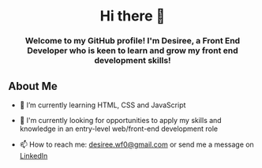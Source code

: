 <h1 align="center">Hi there 👋</h1>

<h3 align="center">Welcome to my GitHub profile! I'm Desiree, a Front End Developer who is keen to learn and grow my front end development skills!</h3>


## About Me
* 🌱  I’m currently learning HTML, CSS and JavaScript

* 💼  I'm currently looking for opportunities to apply my skills and knowledge in an entry-level web/front-end development role

* 📫  How to reach me: desiree.wf0@gmail.com or send me a message on [LinkedIn](https://www.linkedin.com/in/dwilliamsforde/)

<!--
**desireealexia/desireealexia** is a ✨ _special_ ✨ repository because its `README.md` (this file) appears on your GitHub profile.

Here are some ideas to get you started:

- 🔭 I’m currently working on ...
- 🌱 I’m currently learning ...
- 👯 I’m looking to collaborate on ...
- 🤔 I’m looking for help with ...
- 💬 Ask me about ...
- 📫 How to reach me: ...
- 😄 Pronouns: ...
- ⚡ Fun fact: ...
-->
